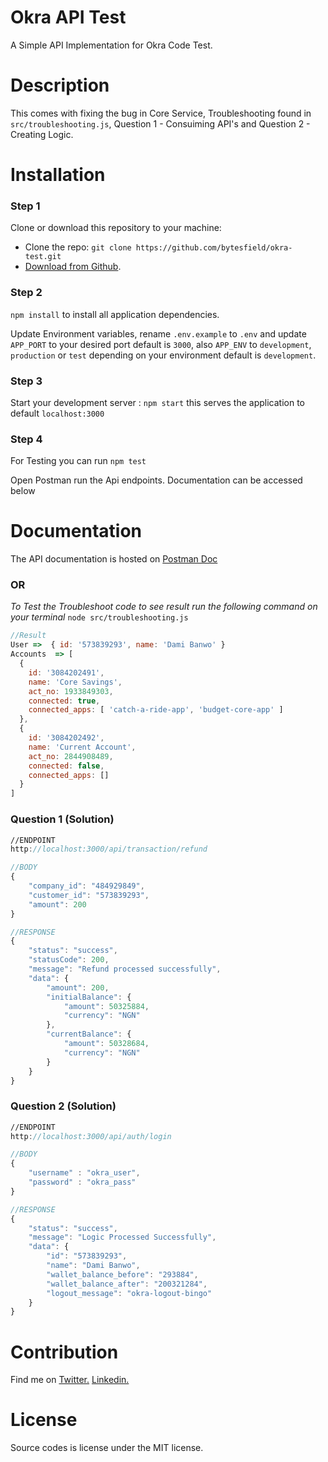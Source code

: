 <!-- @format -->

# Okra API Test

A Simple API Implementation for Okra Code Test.

# Description

This comes with fixing the bug in Core Service, Troubleshooting found in `src/troubleshooting.js`, Question 1 - Consuiming API's and Question 2 - Creating Logic.

# Installation

### Step 1

Clone or download this repository to your machine:

- Clone the repo: `git clone https://github.com/bytesfield/okra-test.git`
- [Download from Github](https://github.com/bytesfield/okra-test/archive/refs/heads/main.zip).

### Step 2

`npm install` to install all application dependencies.

Update Environment variables, rename `.env.example` to `.env` and update `APP_PORT` to your desired port default is `3000`, also `APP_ENV` to `development`, `production` or `test` depending on your environment default is `development`.

### Step 3

Start your development server : `npm start` this serves the application to default `localhost:3000`

### Step 4

For Testing you can run `npm test`

Open Postman run the Api endpoints. Documentation can be accessed below

# Documentation

The API documentation is hosted on [Postman Doc](https://documenter.getpostman.com/view/10912779/U16gNmS6)

### OR

_To Test the Troubleshoot code to see result run the following command on your terminal_
`node src/troubleshooting.js`

```javascript
//Result
User =>  { id: '573839293', name: 'Dami Banwo' }
Accounts  => [
  {
    id: '3084202491',
    name: 'Core Savings',
    act_no: 1933849303,
    connected: true,
    connected_apps: [ 'catch-a-ride-app', 'budget-core-app' ]
  },
  {
    id: '3084202492',
    name: 'Current Account',
    act_no: 2844908489,
    connected: false,
    connected_apps: []
  }
]
```

### Question 1 (Solution)

```javascript
//ENDPOINT
http://localhost:3000/api/transaction/refund

//BODY
{
    "company_id": "484929849",
    "customer_id": "573839293",
    "amount": 200
}

//RESPONSE
{
    "status": "success",
    "statusCode": 200,
    "message": "Refund processed successfully",
    "data": {
        "amount": 200,
        "initialBalance": {
            "amount": 50325884,
            "currency": "NGN"
        },
        "currentBalance": {
            "amount": 50328684,
            "currency": "NGN"
        }
    }
}
```

### Question 2 (Solution)

```javascript
//ENDPOINT
http://localhost:3000/api/auth/login

//BODY
{
    "username" : "okra_user",
    "password" : "okra_pass"
}

//RESPONSE
{
    "status": "success",
    "message": "Logic Processed Successfully",
    "data": {
        "id": "573839293",
        "name": "Dami Banwo",
        "wallet_balance_before": "293884",
        "wallet_balance_after": "200321284",
        "logout_message": "okra-logout-bingo"
    }
}
```

# Contribution

Find me on
<a href="https://twitter.com/SaintAbrahams/">Twitter.</a>
<a href="https://www.linkedin.com/in/abraham-udele-246003130/">Linkedin.</a>

# License

Source codes is license under the MIT license.
